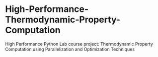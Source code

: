 # High-Performance-Thermodynamic-Property-Computation
High Performance Python Lab course project: Thermodynamic Property Computation using Parallelization and Optimization Techniques
